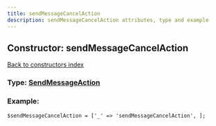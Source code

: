 ```yaml
---
title: sendMessageCancelAction
description: sendMessageCancelAction attributes, type and example
---
```

## Constructor: sendMessageCancelAction  
[Back to constructors index](index.md)






### Type: [SendMessageAction](../types/SendMessageAction.md)


### Example:

```
$sendMessageCancelAction = ['_' => 'sendMessageCancelAction', ];
```